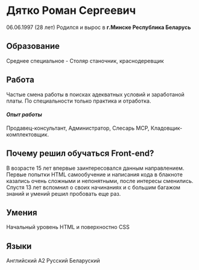 # Дятко Роман Сергеевич 


06.06.1997 (28 лет) Родился и вырос в **г.Минске Республика Беларусь** 


## **Образование**

Среднее специальное - Столяр станочник, краснодеревщик 

## **Работа**

Частые смена работы в поисках адекватных условий и заработаной платы. По специальности только практика и отработка.

#### *Опыт работы*

Продавец-консультант, Администратор, Слесарь МСР, Кладовщик-комплектовщик.

## Почему решил обучаться Front-end? 

В возрасте 15 лет впервые заинтересовался данным направлением. Первые попытки HTML самообучение и написания кода в блакноте казались очень сложными  и непонятными, после интересы сменились. Спустя 13 лет вспомнил о своих начинаниях и с большим багажом знаний и умений решил пробовать еще раз. 

##  Умения 

Начальный уровень HTML и поверхностно CSS 

## Языки 

Английский A2 
Русский 
Беларуский 
